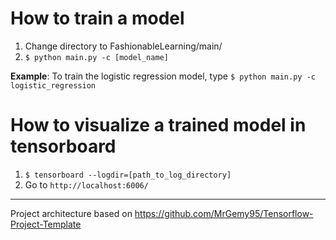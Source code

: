 # How to train a model
1. Change directory to FashionableLearning/main/
2. `$ python main.py -c [model_name]`

**Example**:
To train the logistic regression model, type `$ python main.py -c logistic_regression`

# How to visualize a trained model in tensorboard
1. `$ tensorboard --logdir=[path_to_log_directory]`
2. Go to `http://localhost:6006/`

---

Project architecture based on https://github.com/MrGemy95/Tensorflow-Project-Template
